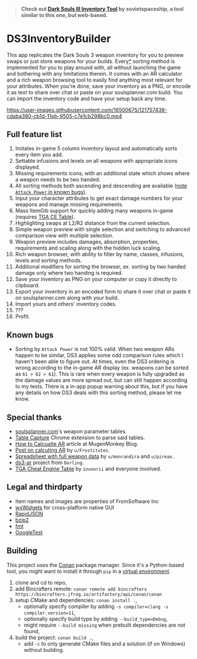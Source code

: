 > #### Check out [Dark Souls III Inventory Tool](https://ds3-inventory.nyasu.business/) by sovietspaceship, a tool similar to this one, but web-based.

# DS3InventoryBuilder

This app replicates the Dark Souls 3 weapon inventory for you to preview swaps or just store weapons for your builds.
Every[\*](#known-bugs) sorting method is implemented for you to play around with, all without launching the game and bothering with any limitations therein.
It comes with an AR calculator and a rich weapon browsing tool to easily find anything most relevant for your attributes.
When you're done, save your inventory as a PNG, or encode it as text to share over chat or paste on your soulsplanner.com build.
You can import the inventory code and have your setup back any time.

https://user-images.githubusercontent.com/16500675/121757438-cdaba380-cb1d-11eb-9505-c7e1cb298bc0.mp4

## Full feature list
1. Imitates in-game 5 column inventory layout and automatically sorts every item you add.
1. Settable infusions and levels on all weapons with appropriate icons displayed.
1. Missing requirements icons, with an additional state which shows where a weapon needs to be two handed.
1. All sorting methods both ascending and descending are available ([note `Attack Power` in known bugs](#known-bugs)).
1. Input your character attributes to get exact damage numbers for your weapons and manage missing requirements.
1. Mass ItemGib support for quickly adding many weapons in-game (requires [TGA CE Table](https://github.com/inunorii/Dark-Souls-III-CT-TGA/releases/latest)).
1. Highlighting swaps at L2/R2 distance from the current selection.
1. Simple weapon preview with single selection and switching to advanced comparison view with multiple selection.
1. Weapon preview includes damages, absorption, properties, requirements and scaling along with the hidden luck scaling.
1. Rich weapon browser, with ability to filter by name, classes, infusions, levels and sorting methods.
1. Additional modifiers for sorting the browser, ex. sorting by two handed damage only where two handing is required.
1. Save your inventory as PNG on your computer or copy it directly to clipboard.
1. Export your inventory in an encoded form to share it over chat or paste it on soulsplanner.com along with your build.
1. Import yours and others' inventory codes.
1. ???
1. Profit.

## Known bugs
* Sorting by `Attack Power` is not 100% valid.
When two weapon ARs happen to be similar, DS3 applies some odd comparison rules which I haven't been able to figure out.
At times, even the DS3 ordering is wrong according to the in-game AR display (ex. weapons can be sorted as `61 > 62 > 61`).
This is rare when every weapon is fully upgraded as the damage values are more spread out, but can still happen according to my tests.
There is a in-app popup warning about this, but if you have any details on how DS3 deals with this sorting method, please let me know.

## Special thanks
* [soulsplanner.com](https://soulsplanner.com)'s weapon parameter tables.
* [Table Capture](https://chrome.google.com/webstore/detail/table-capture/iebpjdmgckacbodjpijphcplhebcmeop) Chrome extension to parse said tables.
* [How to Calcualte AR](https://blog.mugenmonkey.com/2016/07/22/how-to-calculate-ar.html) article at MugenMonkey Blog.
* [Post on calcuting AR](https://www.reddit.com/r/darksouls3/comments/4gqrpy/how_to_calculate_attack_rating_of_any_weapon_at/) by `u/Frostitutes`.
* [Spreadsheet with full weapon data](https://www.reddit.com/r/darksouls3/comments/4j3o40/spreadsheet_with_full_ar_calculation/) by `u/monrandira` and `u/pireax`.
* [ds3-ar](https://github.com/Derling/ds3-ar/tree/master/src) project from `Derling`.
* [TGA Cheat Engine Table](https://github.com/inunorii/Dark-Souls-III-CT-TGA) by `inunorii` and everyone involved.

## Legal and thirdparty
* Item names and images are properties of FromSoftware Inc
* [wxWidgets](https://www.wxwidgets.org/) for cross-platform native GUI
* [RapidJSON](https://rapidjson.org/)
* [bzip2](https://www.sourceware.org/bzip2/)
* [fmt](https://github.com/fmtlib/fmt)
* [GoogleTest](https://github.com/google/googletest)

## Building
This project uses the [Conan](https://docs.conan.io/en/latest/installation.html) package manager.
Since it's a Python-based tool, you might want to install it through `pip` in a [virtual environment](https://packaging.python.org/guides/installing-using-pip-and-virtual-environments/#creating-a-virtual-environment).
1. clone and cd to repo,
1. add Bincrafters remote: `conan remote add bincrafters https://bincrafters.jfrog.io/artifactory/api/conan/conan`
1. setup CMake and dependencies: `conan install .`,
    * optionally specify compiler by adding `-s compiler=clang -s compiler.version=11`,
    * optionally specify build type by adding `--build_type=Debug`,
    * might require `--build missing` when prebuilt dependencies are not found,
1. build the project: `conan build .`,
    * add `-c` to only generate CMake files and a solution (if on Windows) without building.
